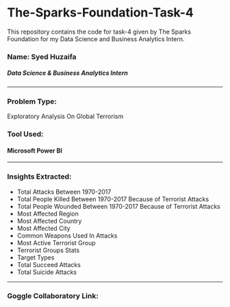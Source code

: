# The-Sparks-Foundation-Task-4
This repository contains the code for task-4 given by The Sparks Foundation for my Data Science and Business Analytics Intern.
### Name: Syed Huzaifa
##### Data Science & Business Analytics Intern
---
### Problem Type:
Exploratory Analysis On Global Terrorism
### Tool Used:
#### Microsoft Power BI
---
### Insights Extracted:
- Total Attacks Between 1970-2017
- Total People Killed Between 1970-2017 Because of Terrorist Attacks
- Total People Wounded Between 1970-2017 Because of Terrorist Attacks
- Most Affected Region
- Most Affected Country
- Most Affected City
- Common Weapons Used In Attacks
- Most Active Terrorist Group
- Terrorist Groups Stats
- Target Types
- Total Succeed Attacks
- Total Suicide Attacks
---
### Goggle Collaboratory Link:
